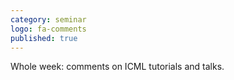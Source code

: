 ```yaml
---
category: seminar
logo: fa-comments
published: true
---
```


Whole week: comments on ICML tutorials and talks.

